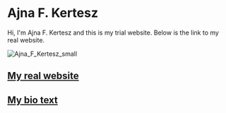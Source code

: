 # Ajna F. Kertesz

Hi, I'm Ajna F. Kertesz and this is my trial website. Below is the link to my real website.

![Ajna_F_Kertesz_small](https://user-images.githubusercontent.com/69924066/140413095-a06c648f-b841-4128-b23b-42e7debe8779.png)

## [My real website](https://ajnafkertesz.com)
## [My bio text ](MyBio.md)


